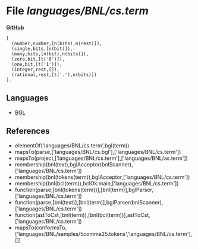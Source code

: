 # File _languages/BNL/cs.term_
**[GitHub](https://github.com/softlang/yas/blob/master/languages/BNL/cs.term)**
```
[
  (number,number,[n(bits),n(rest)]),
  (single,bits,[n(bit)]),
  (many,bits,[n(bit),n(bits)]),
  (zero,bit,[t('0')]),
  (one,bit,[t('1')]),
  (integer,rest,[]),
  (rational,rest,[t('.'),n(bits)])
].
```

## Languages
* [BGL](../languages/BGL.md)

## References
* elementOf('languages/BNL/cs.term',bgl(term))
* mapsTo(parse,['languages/BNL/cs.bgl'],['languages/BNL/cs.term'])
* mapsTo(project,['languages/BNL/cs.term'],['languages/BNL/as.term'])
* membership(bnl(text),bglAcceptor(bnlScanner),['languages/BNL/cs.term'])
* membership(bnl(tokens(term)),bglAcceptor,['languages/BNL/cs.term'])
* membership(bnl(bcl(term)),bclOk:main,['languages/BNL/cs.term'])
* function(parse,[bnl(tokens(term))],[bnl(term)],bglParser,['languages/BNL/cs.term'])
* function(parse,[bnl(text)],[bnl(term)],bglParser(bnlScanner),['languages/BNL/cs.term'])
* function(astToCst,[bnl(term)],[bnl(bcl(term))],astToCst,['languages/BNL/cs.term'])
* mapsTo(conformsTo,['languages/BNL/samples/5comma25.tokens','languages/BNL/cs.term'],[])
